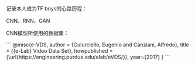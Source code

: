 <p>记录本人成为TF boys的心路历程：</p>
<p>CNN、RNN、GAN</p>
<p>CNN模型所使用的数据集：</p>
```
  @misc{e-VDS,
    author = {Culurciello, Eugenio and Canziani, Alfredo},
    title = {{e-Lab} Video Data Set},
    howpublished = {\url{https://engineering.purdue.edu/elab/eVDS/}},
    year={2017}
  }
```
